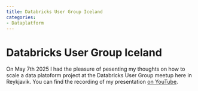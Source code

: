 ```yaml
---
title: Databricks User Group Iceland
categories:
- Dataplatform
---
```


# Databricks User Group Iceland

On May 7th 2025 I had the pleasure of pesenting my thoughts on how to scale a data platoform project 
at the Databricks User Group meetup here in Reykjavik. You can find the recording of my presentation 
[on YouTube](https://youtu.be/iceUrxtVCYU).
